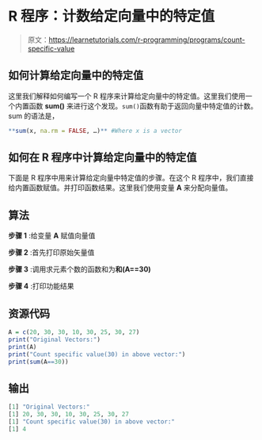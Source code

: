 # R 程序：计数给定向量中的特定值

> 原文：<https://learnetutorials.com/r-programming/programs/count-specific-value>

## 如何计算给定向量中的特定值

这里我们解释如何编写一个 R 程序来计算给定向量中的特定值。这里我们使用一个内置函数 **sum()** 来进行这个发现。`sum()`函数有助于返回向量中特定值的计数。sum 的语法是，

```r
**sum(x, na.rm = FALSE, …)** #Where x is a vector 

```

## 如何在 R 程序中计算给定向量中的特定值

下面是 R 程序中用来计算给定向量中特定值的步骤。在这个 R 程序中，我们直接给内置函数赋值。并打印函数结果。这里我们使用变量 **A** 来分配向量值。

## 算法

**步骤 1** :给变量 **A** 赋值向量值

**步骤 2** :首先打印原始矢量值

**步骤 3** :调用求元素个数的函数和为**和(A==30)**

**步骤 4** :打印功能结果

## 资源代码

```r
A = c(20, 30, 30, 10, 30, 25, 30, 27)
print("Original Vectors:")
print(A)
print("Count specific value(30) in above vector:")
print(sum(A==30)) 

```

## 输出

```r
[1] "Original Vectors:"
[1] 20, 30, 30, 10, 30, 25, 30, 27
[1] "Count specific value(30) in above vector:"
[1] 4 
```